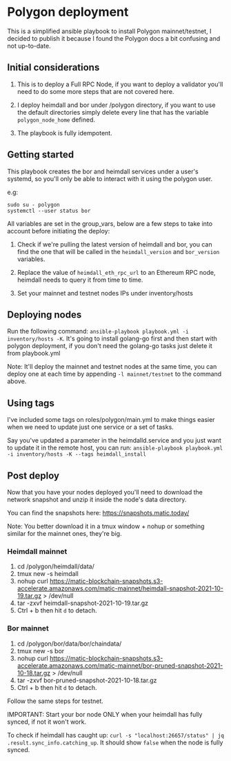 # Polygon deployment

This is a simplified ansible playbook to install Polygon mainnet/testnet, I decided to publish it because I found the Polygon docs a bit confusing and not up-to-date.

## Initial considerations

1. This is to deploy a Full RPC Node, if you want to deploy a validator you'll need to do some more steps that are not covered here.

2. I deploy heimdall and bor under /polygon directory, if you want to use the default directories simply delete every line that has the variable `polygon_node_home` defined.

3. The playbook is fully idempotent.

## Getting started

This playbook creates the bor and heimdall services under a user's systemd, so you'll only be able to interact with it using the polygon user.

e.g:
```
sudo su - polygon
systemctl --user status bor
```

All variables are set in the group_vars, below are a few steps to take into account before initiating the deploy:

1. Check if we're pulling the latest version of heimdall and bor, you can find the one that will be called in the `heimdall_version` and `bor_version` variables.

2. Replace the value of `heimdall_eth_rpc_url` to an Ethereum RPC node, heimdall needs to query it from time to time.

3. Set your mainnet and testnet nodes IPs under inventory/hosts


## Deploying nodes

Run the following command: `ansible-playbook playbook.yml -i inventory/hosts -K`. It's going to install golang-go first and then start with polygon deployment, if you don't need the golang-go tasks just delete it from playbook.yml

Note: It'll deploy the mainnet and testnet nodes at the same time, you can deploy one at each time by appending `-l mainnet/testnet` to the command above.

## Using tags

I've included some tags on roles/polygon/main.yml to make things easier when we need to update just one service or a set of tasks.

Say you've updated a parameter in the heimdalld.service and you just want to update it in the remote host, you can run: `ansible-playbook playbook.yml -i inventory/hosts -K --tags heimdall_install`

## Post deploy

Now that you have your nodes deployed you'll need to download the network snapshot and unzip it inside the node's data directory.

You can find the snapshots here: https://snapshots.matic.today/

Note: You better download it in a tmux window + nohup or something similar for the mainnet ones, they're big.

### Heimdall mainnet

1. cd /polygon/heimdall/data/
2. tmux new -s heimdall
3. nohup curl https://matic-blockchain-snapshots.s3-accelerate.amazonaws.com/matic-mainnet/heimdall-snapshot-2021-10-19.tar.gz > /dev/null
4. tar -zxvf heimdall-snapshot-2021-10-19.tar.gz 
5. Ctrl + b then hit `d` to detach.

### Bor mainnet

1. cd /polygon/bor/data/bor/chaindata/
2. tmux new -s bor
3. nohup curl https://matic-blockchain-snapshots.s3-accelerate.amazonaws.com/matic-mainnet/bor-pruned-snapshot-2021-10-18.tar.gz > /dev/null
4. tar -zxvf bor-pruned-snapshot-2021-10-18.tar.gz
5. Ctrl + b then hit `d` to detach.


Follow the same steps for testnet.

IMPORTANT: Start your bor node ONLY when your heimdall has fully synced, if not it won't work.

To check if heimdall has caught up: `curl -s "localhost:26657/status" | jq .result.sync_info.catching_up`. It should show `false` when the node is fully synced.





